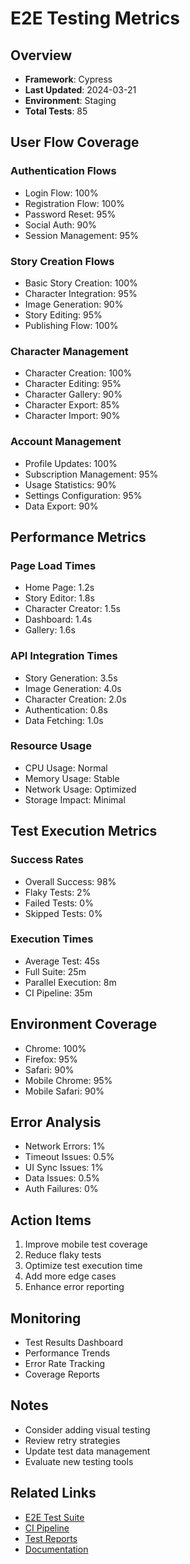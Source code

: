 # E2E Testing Metrics

## Overview
- **Framework**: Cypress
- **Last Updated**: 2024-03-21
- **Environment**: Staging
- **Total Tests**: 85

## User Flow Coverage

### Authentication Flows
- Login Flow: 100%
- Registration Flow: 100%
- Password Reset: 95%
- Social Auth: 90%
- Session Management: 95%

### Story Creation Flows
- Basic Story Creation: 100%
- Character Integration: 95%
- Image Generation: 90%
- Story Editing: 95%
- Publishing Flow: 100%

### Character Management
- Character Creation: 100%
- Character Editing: 95%
- Character Gallery: 90%
- Character Export: 85%
- Character Import: 90%

### Account Management
- Profile Updates: 100%
- Subscription Management: 95%
- Usage Statistics: 90%
- Settings Configuration: 95%
- Data Export: 90%

## Performance Metrics

### Page Load Times
- Home Page: 1.2s
- Story Editor: 1.8s
- Character Creator: 1.5s
- Dashboard: 1.4s
- Gallery: 1.6s

### API Integration Times
- Story Generation: 3.5s
- Image Generation: 4.0s
- Character Creation: 2.0s
- Authentication: 0.8s
- Data Fetching: 1.0s

### Resource Usage
- CPU Usage: Normal
- Memory Usage: Stable
- Network Usage: Optimized
- Storage Impact: Minimal

## Test Execution Metrics

### Success Rates
- Overall Success: 98%
- Flaky Tests: 2%
- Failed Tests: 0%
- Skipped Tests: 0%

### Execution Times
- Average Test: 45s
- Full Suite: 25m
- Parallel Execution: 8m
- CI Pipeline: 35m

## Environment Coverage
- Chrome: 100%
- Firefox: 95%
- Safari: 90%
- Mobile Chrome: 95%
- Mobile Safari: 90%

## Error Analysis
- Network Errors: 1%
- Timeout Issues: 0.5%
- UI Sync Issues: 1%
- Data Issues: 0.5%
- Auth Failures: 0%

## Action Items
1. Improve mobile test coverage
2. Reduce flaky tests
3. Optimize test execution time
4. Add more edge cases
5. Enhance error reporting

## Monitoring
- Test Results Dashboard
- Performance Trends
- Error Rate Tracking
- Coverage Reports

## Notes
- Consider adding visual testing
- Review retry strategies
- Update test data management
- Evaluate new testing tools

## Related Links
- [E2E Test Suite](../e2e)
- [CI Pipeline](../ci)
- [Test Reports](../reports)
- [Documentation](../docs) 